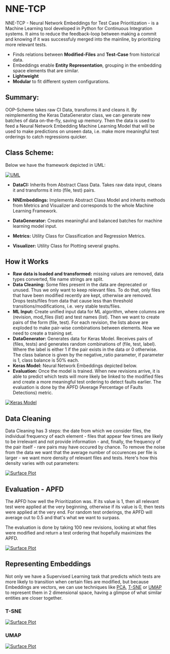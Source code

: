 # NNE-TCP

NNE-TCP - Neural Network Embeddings for Test Case Prioritization - is a Machine Learning tool developed in Python for Continuous Integration systems. It aims to reduce the feedback-loop between making a commit and knowing if it was successfuly merged into the mainline, by prioritizing more relevant tests.

* Finds relations between **Modified-Files** and **Test-Case** from historical data.
* Embeddings enable **Entity Representation**, grouping in the embedding space elements that are similar.
* **Lightweight** 
* **Modular** to fit different system configurations.

## Summary: 
OOP-Scheme takes raw CI Data, transforms it and cleans it. By reimplementing the Keras DataGenerator class, we can generate new batches of data on-the-fly, saving up memory.
  Then the data is used to feed a Neural Network Embedding Machine Learning Model that will be used to make predictions on unseen data, i.e. make more meaningful test orderings to catch regressions quicker.  

## Class Scheme: 

Below we have the framework depicted in UML:

[![UML](images/ClassDiagramUML.png)](http://typo3.demo.aimeos.org/)
   
* **DataCI:** Inherits from Abstract Class Data. Takes raw data input, cleans it and transforms it into (file, test) pairs. 

* **NNEmbeddings:** Implements Abstract Class Model and inherits methods from Metrics and Visualizer and corresponds to the whole Machine Learning Framework.

* **DataGenerator:** Creates meaningful and balanced batches for machine learning model input.

* **Metrics:** Utility Class for Classification and Regression Metrics.

* **Visualizer:** Utility Class for Plotting several graphs.

## How it Works
* **Raw data is loaded and transformed:** missing values are removed, data types converted, file name strings are split.
* **Data Cleaning:** Some files present in the data are deprecated or unused. Thus we only want to keep relevant files. To do that, only files that have been modified recently are kept, otherwise are removed. Drops tests/files from data that cause less than threshold transitions/modifications, i.e. very stable tests/files.
* **ML Input:** Create unified input data for ML algorithm, where columns are (revision, mod_files (list)  and test names (list). Then we want to create pairs of the form (file, test). For each revision, the lists above are exploded to make pair-wise combinations between elements. Now we need to create a training set.
* **DataGenerator:** Generates data for Keras Model. Receives pairs of (files, tests) and generates random combinations of (file, test, label). Where the label is either 1 if the pair exists in the data or 0 otherwise. The class balance is given by the negative_ratio parameter, if parameter is 1, class balance is 50% each.
* **Keras Model:** Neural Network Embeddings depicted below.
* **Evaluation:** Once the model is trained. When new revisions arrive, it is able to predict which tests will more likely be linked to the modified files and create a more meaningful test ordering to detect faults earlier. The evaluation is done by the APFD (Average Percentage of Faults Detections) metric.


[![Keras Model](images/model.png)](model)

## Data Cleaning

Data Cleaning has 3 steps: the date from which we consider files, the individual frequency of each element - files that appear few times are likely to be irrelevant and not provide information - and, finally, the frequency of the pair itself - rare pairs may have occured by chance. 
To remove the noise from the data we want that the average number of occurences per file is larger - we want more density of relevant files and tests. Here's how this density varies with out parameters:


[![Surface Plot](images/3d_data_clean.png)](3D)

## Evaluation - APFD 

The APFD how well the Prioritization was. If its value is 1, then all relevant test were applied at the very beginning, otherwise if its value is 0, then tests were applied at the very end. For random test orderings, the APFD will average out to 0.5 and that's what we want to surpass.

The evaluation is done by taking 100 new revisions, looking at what files were modified and return a test ordering that hopefully maximizes the APFD.

[![Surface Plot](images/apfd_threshpairs1_ind_5_.png)](APFD)

## Representing Embeddings 

Not only we have a Supervised Learning task that predicts which tests are more likely to transition when certain files are modified, but because Embeddings are vectors, we can use techniques like [PCA](https://en.wikipedia.org/wiki/Principal_component_analysis), [T-SNE](https://scikit-learn.org/stable/modules/generated/sklearn.manifold.TSNE.html) or [UMAP](https://umap-learn.readthedocs.io/en/latest/#) to represent them in 2 dimensional space, having a glimpse of what similar entities are closer together. 

### T-SNE

[![Surface Plot](images/best_emb_TSNE.png)](APFD)

### UMAP 

[![Surface Plot](images/best_emb_UMAP.png)](APFD)
